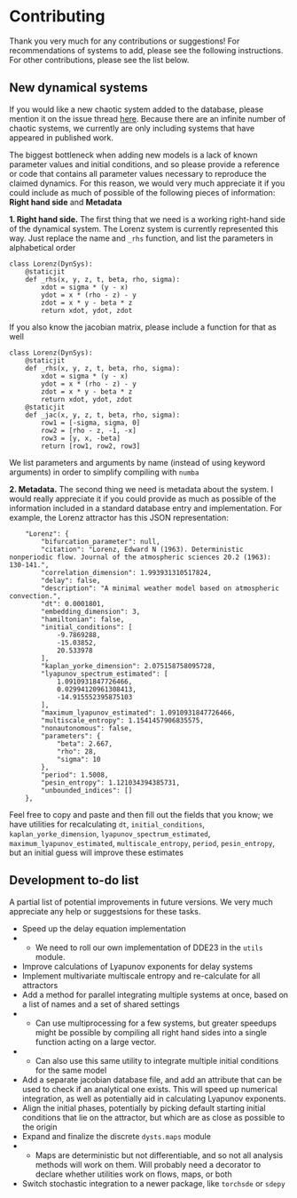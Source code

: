 # Contributing

Thank you very much for any contributions or suggestions! For recommendations of systems to add, please see the following instructions. For other contributions, please see the list below. 

## New dynamical systems

If you would like a new chaotic system added to the database, please mention it on the issue thread [here](https://github.com/williamgilpin/dysts/issues/1). Because there are an infinite number of chaotic systems, we currently are only including systems that have appeared in published work.

The biggest bottleneck when adding new models is a lack of known parameter values and initial conditions, and so please provide a reference or code that contains all parameter values necessary to reproduce the claimed dynamics. For this reason, we would very much appreciate it if you could include as much of possible of the following pieces of information: **Right hand side** and **Metadata**


**1. Right hand side.** The first thing that we need is a working right-hand side of the dynamical system. The Lorenz system is currently represented this way. Just replace the name and `_rhs` function, and list the parameters in alphabetical order

    class Lorenz(DynSys):
        @staticjit
        def _rhs(x, y, z, t, beta, rho, sigma):
            xdot = sigma * (y - x)
            ydot = x * (rho - z) - y
            zdot = x * y - beta * z
            return xdot, ydot, zdot
            
If you also know the jacobian matrix, please include a function for that as well

    class Lorenz(DynSys):
        @staticjit
        def _rhs(x, y, z, t, beta, rho, sigma):
            xdot = sigma * (y - x)
            ydot = x * (rho - z) - y
            zdot = x * y - beta * z
            return xdot, ydot, zdot
        @staticjit
        def _jac(x, y, z, t, beta, rho, sigma):
            row1 = [-sigma, sigma, 0]
            row2 = [rho - z, -1, -x]
            row3 = [y, x, -beta]
            return [row1, row2, row3]

We list parameters and arguments by name (instead of using keyword arguments) in order to simplify compiling with `numba`


**2. Metadata.** The second thing we need is metadata about the system. I would really appreciate it if you could provide as much as possible of the information included in a standard database entry and implementation. For example, the Lorenz attractor has this JSON representation:

        "Lorenz": {
            "bifurcation_parameter": null,
            "citation": "Lorenz, Edward N (1963). Deterministic nonperiodic flow. Journal of the atmospheric sciences 20.2 (1963): 130-141.",
            "correlation_dimension": 1.993931310517824,
            "delay": false,
            "description": "A minimal weather model based on atmospheric convection.",
            "dt": 0.0001801,
            "embedding_dimension": 3,
            "hamiltonian": false,
            "initial_conditions": [
                -9.7869288,
                -15.03852,
                20.533978
            ],
            "kaplan_yorke_dimension": 2.075158758095728,
            "lyapunov_spectrum_estimated": [
                1.0910931847726466,
                0.02994120961308413,
                -14.915552395875103
            ],
            "maximum_lyapunov_estimated": 1.0910931847726466,
            "multiscale_entropy": 1.1541457906835575,
            "nonautonomous": false,
            "parameters": {
                "beta": 2.667,
                "rho": 28,
                "sigma": 10
            },
            "period": 1.5008,
            "pesin_entropy": 1.121034394385731,
            "unbounded_indices": []
        },
        
Feel free to copy and paste and then fill out the fields that you know; we have utilities for recalculating `dt`, `initial_conditions`, `kaplan_yorke_dimension`, `lyapunov_spectrum_estimated`, `maximum_lyapunov_estimated`, `multiscale_entropy`, `period`, `pesin_entropy`, but an initial guess will improve these estimates

## Development to-do list

A partial list of potential improvements in future versions. We very much appreciate any help or suggestsions for these tasks.

+ Speed up the delay equation implementation
+ + We need to roll our own implementation of DDE23 in the `utils` module.
+ Improve calculations of Lyapunov exponents for delay systems
+ Implement multivariate multiscale entropy and re-calculate for all attractors
+ Add a method for parallel integrating multiple systems at once, based on a list of names and a set of shared settings
+ + Can use multiprocessing for a few systems, but greater speedups might be possible by compiling all right hand sides into a single function acting on a large vector.
+ + Can also use this same utility to integrate multiple initial conditions for the same model
+ Add a separate jacobian database file, and add an attribute that can be used to check if an analytical one exists. This will speed up numerical integration, as well as potentially aid in calculating Lyapunov exponents.
+ Align the initial phases, potentially by picking default starting initial conditions that lie on the attractor, but which are as close as possible to the origin
+ Expand and finalize the discrete `dysts.maps` module
+ + Maps are deterministic but not differentiable, and so not all analysis methods will work on them. Will probably need a decorator to declare whether utilities work on flows, maps, or both
+ Switch stochastic integration to a newer package, like `torchsde` or `sdepy`



